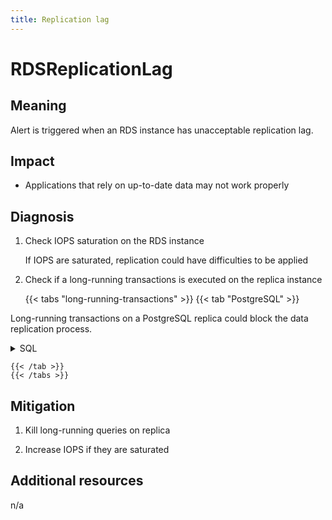 ```yaml
---
title: Replication lag
---
```


# RDSReplicationLag

## Meaning

Alert is triggered when an RDS instance has unacceptable replication lag.

## Impact

- Applications that rely on up-to-date data may not work properly

## Diagnosis

1. Check IOPS saturation on the RDS instance

    If IOPS are saturated, replication could have difficulties to be applied

1. Check if a long-running transactions is executed on the replica instance

    {{< tabs "long-running-transactions" >}}
    {{< tab "PostgreSQL" >}}

Long-running transactions on a PostgreSQL replica could block the data replication process.

<details>
<summary>SQL</summary>

{{% sql "../postgresql/sql/list-long-running-transactions.sql" %}}
</details>

    {{< /tab >}}
    {{< /tabs >}}

## Mitigation

1. Kill long-running queries on replica

1. Increase IOPS if they are saturated

## Additional resources

n/a
